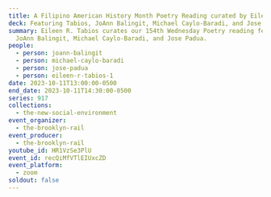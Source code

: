 ```yaml
---
title: A Filipino American History Month Poetry Reading curated by Eileen R. Tabios
deck: Featuring Tabios, JoAnn Balingit, Michael Caylo-Baradi, and Jose Padua
summary: Eileen R. Tabios curates our 154th Wednesday Poetry reading featuring
  JoAnn Balingit, Michael Caylo-Baradi, and Jose Padua.
people:
  - person: joann-balingit
  - person: michael-caylo-baradi
  - person: jose-padua
  - person: eileen-r-tabios-1
date: 2023-10-11T13:00:00-0500
end_date: 2023-10-11T14:30:00-0500
series: 917
collections:
  - the-new-social-environment
event_organizer:
  - the-brooklyn-rail
event_producer:
  - the-brooklyn-rail
youtube_id: HR1VzSe3PlU
event_id: recQiMfVTlEIUxcZD
event_platform:
  - zoom
soldout: false
---
```

